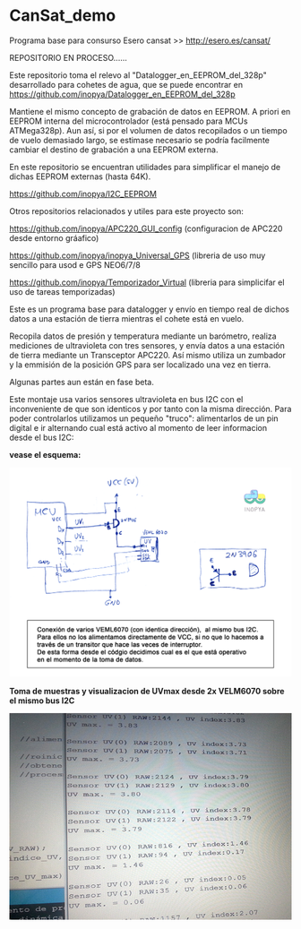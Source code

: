# CanSat_demo
Programa base para consurso Esero cansat >>  http://esero.es/cansat/


REPOSITORIO EN PROCESO......


Este repositorio toma el relevo al "Datalogger_en_EEPROM_del_328p" desarrollado para cohetes de agua,
que se puede encontrar en https://github.com/inopya/Datalogger_en_EEPROM_del_328p


Mantiene el mismo concepto de grabación de datos en EEPROM. A priori en EEPROM interna del microcontrolador (está pensado para MCUs ATMega328p). Aun así, si por el volumen de datos recopilados o un tiempo de vuelo demasiado largo, se estimase necesario se podría facilmente cambiar el destino de grabación a una EEPROM externa. 

En este repositorio se encuentran utilidades para simplificar el manejo de dichas EEPROM externas (hasta 64K).

https://github.com/inopya/I2C_EEPROM
  
Otros repositorios relacionados y utiles para este proyecto son:

https://github.com/inopya/APC220_GUI_config   (configuracion de APC220 desde entorno gráafico)

https://github.com/inopya/inopya_Universal_GPS  (libreria de uso muy sencillo para usod e GPS NEO6/7/8

https://github.com/inopya/Temporizador_Virtual  (libreria para simplicifar el uso de tareas temporizadas)


  
Este es un programa base para datalogger y envío en tiempo real de dichos datos a una estación de tierra mientras el cohete está en vuelo.

Recopila datos de presión y temperatura mediante un barómetro, realiza mediciones de ultravioleta con tres sensores, y envía datos a una estación de tierra mediante un Transceptor APC220.
Así mismo utiliza un zumbador y la emmisión de la posición GPS para ser localizado una vez en tierra.

Algunas partes aun están en fase beta.

Este montaje usa varios sensores ultravioleta en bus I2C con el inconveniente de que son identicos y por tanto con la misma dirección. Para poder controlarlos utilizamos un pequeño "truco":
alimentarlos de un pin digital e ir alternando cual está activo al momento de leer informacion desde el bus I2C:

**vease el esquema:**

![](./conexionUV.png)

**Toma de muestras y visualizacion de UVmax desde 2x VELM6070 sobre el mismo bus I2C**

![](./uv_x2_sample.jpg)
